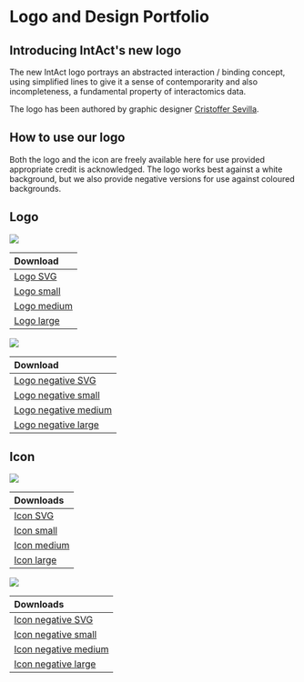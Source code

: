 # Logo and Design Portfolio

## Introducing IntAct's new logo

The new IntAct logo portrays an abstracted interaction / binding concept, using simplified lines to give it a sense of contemporarity and also incompleteness, a fundamental property of interactomics data.

The logo has been authored by graphic designer [Cristoffer Sevilla](https://www.behance.net/CristofferSevilla).

## How to use our logo

Both the logo and the icon are freely available here for use provided appropriate credit is acknowledged. The logo works best against a white background, but we also provide negative versions for use against coloured backgrounds.

## Logo

![](https://raw.githubusercontent.com/intact-portal/intact-portal-documentation/master/assets/logo_gradient_250x82_transparentbg_300dpi.png)


| Download |
| :--- |
| [Logo SVG](https://raw.githubusercontent.com/intact-portal/intact-portal-documentation/master/assets/icon_gradient_wca.svg) |
| [Logo small](https://raw.githubusercontent.com/intact-portal/intact-portal-documentation/master/assets/logo_gradient_50x18_transparentbg_300dpi.png) |
| [Logo medium](https://raw.githubusercontent.com/intact-portal/intact-portal-documentation/master/assets/logo_gradient_150x50_transparentbg_300dpi.png) |
| [Logo large](https://raw.githubusercontent.com/intact-portal/intact-portal-documentation/master/assets/logo_gradient_250x82_transparentbg_300dpi.png) |

![](https://raw.githubusercontent.com/intact-portal/intact-portal-documentation/master/assets/intact_white_wca_w_bckg.png)

| Download |
| :--- |
| [Logo negative SVG](https://raw.githubusercontent.com/intact-portal/intact-portal-documentation/master/assets/intact_white_wca.svg) |
| [Logo negative small](https://raw.githubusercontent.com/intact-portal/intact-portal-documentation/master/assets/logo_white_50x18_transparentbg_300dpi.png) |
| [Logo negative medium](https://raw.githubusercontent.com/intact-portal/intact-portal-documentation/master/assets/logo_white_150x50_transparentbg_300dpi.png) |
| [Logo negative large](https://raw.githubusercontent.com/intact-portal/intact-portal-documentation/master/assets/logo_white_250x82_transparentbg_300dpi.png) |

## Icon

![](../.gitbook/assets/icon_gradient_wca.svg)

| Downloads |
| :--- |
| [Icon SVG](https://github.com/intact-portal/intact-portal-documentation/tree/74585c74035aa205ff9ad503032228eae2e785f8/.gitbook/assets/icon_gradient_wca.svg) |
| [Icon small](https://github.com/intact-portal/intact-portal-documentation/tree/74585c74035aa205ff9ad503032228eae2e785f8/.gitbook/assets/icon_gradient_50x50_transparentbg_300dpi.png) |
| [Icon medium](https://github.com/intact-portal/intact-portal-documentation/tree/74585c74035aa205ff9ad503032228eae2e785f8/.gitbook/assets/icon_gradient_150x150_transparentbg_300dpi.png) |
| [Icon large](https://github.com/intact-portal/intact-portal-documentation/tree/74585c74035aa205ff9ad503032228eae2e785f8/.gitbook/assets/icon_gradient_250x250_transparentbg_300dpi.png) |

![](../.gitbook/assets/icon_white_w_bckg.svg)

| Downloads |
| :--- |
| [Icon negative SVG](https://github.com/intact-portal/intact-portal-documentation/tree/74585c74035aa205ff9ad503032228eae2e785f8/.gitbook/assets/icon_white_wca.svg) |
| [Icon negative small](https://github.com/intact-portal/intact-portal-documentation/tree/74585c74035aa205ff9ad503032228eae2e785f8/.gitbook/assets/icon_white_50x50_transparentbg_300dpi.png) |
| [Icon negative medium](https://github.com/intact-portal/intact-portal-documentation/tree/74585c74035aa205ff9ad503032228eae2e785f8/.gitbook/assets/icon_white_150x150_transparentbg_300dpi.png) |
| [Icon negative large](https://github.com/intact-portal/intact-portal-documentation/tree/74585c74035aa205ff9ad503032228eae2e785f8/.gitbook/assets/icon_white_250x250_transparentbg_300dpi.png) |

